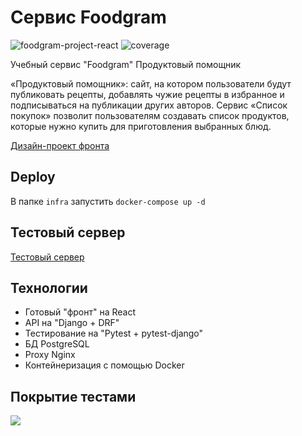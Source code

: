# Сервис Foodgram
![foodgram-project-react](https://github.com/1kovalevskiy/foodgram-project-react/actions/workflows/main.yml/badge.svg)
![coverage](https://github.com/1kovalevskiy/foodgram-project-react/blob/master/coverage.svg)

Учебный сервис "Foodgram" Продуктовый помощник

«Продуктовый помощник»: сайт, на котором пользователи будут публиковать рецепты, добавлять чужие рецепты в избранное и подписываться на публикации других авторов. Сервис «Список покупок» позволит пользователям создавать список продуктов, которые нужно купить для приготовления выбранных блюд.

[Дизайн-проект фронта](https://www.figma.com/file/HHEJ68zF1bCa7Dx8ZsGxFh/%D0%9F%D1%80%D0%BE%D0%B4%D1%83%D0%BA%D1%82%D0%BE%D0%B2%D1%8B%D0%B9-%D0%BF%D0%BE%D0%BC%D0%BE%D1%89%D0%BD%D0%B8%D0%BA-(Final)?node-id=0%3A1)

## Deploy
В папке `infra` запустить `docker-compose up -d`

## Тестовый сервер
[Тестовый сервер](http://kovalevskiy.works)

## Технологии
- Готовый "фронт" на React
- API на "Django + DRF"
- Тестирование на "Pytest + pytest-django"
- БД PostgreSQL
- Proxy Nginx
- Контейнеризация с помощью Docker

## Покрытие тестами
[![](https://github.com/1kovalevskiy/foodgram-project-react/blob/master/pytest.png)](https://github.com/1kovalevskiy/foodgram-project-react/blob/master/pytest.pnghttp://)
